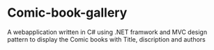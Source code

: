 # Comic-book-gallery
A webapplication written in C# using .NET framwork and MVC design pattern to display the Comic books with Title, discription and authors
